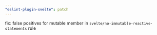 ```yaml
---
"eslint-plugin-svelte": patch
---
```


fix: false positives for mutable member in `svelte/no-immutable-reactive-statements` rule

